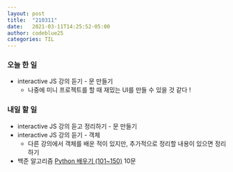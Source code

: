 ```yaml
---
layout: post
title:  "210311"
date:   2021-03-11T14:25:52-05:00
author: codeblue25
categories: TIL
---
```


<h3>오늘 한 일</h3>

* interactive JS 강의 듣기 - 문 만들기 
  * 나중에 미니 프로젝트를 할 때 재밌는 UI를 만들 수 있을 것 같다 !

<h3>내일 할 일</h3>

* interactive JS 강의 듣고 정리하기 - 문 만들기
* interactive JS 강의 듣기 - 객체 
  * 다른 강의에서 객체를 배운 적이 있지만, 추가적으로 정리할 내용이 있으면 정리하기
* 백준 알고리즘 [Python 배우기 (101~150)](https://www.acmicpc.net/workbook/view/461) 10문